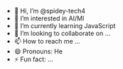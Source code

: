 - 👋 Hi, I’m @spidey-tech4
- 👀 I’m interested in AI/Ml
- 🌱 I’m currently learning JavaScript 
- 💞️ I’m looking to collaborate on ...
- 📫 How to reach me ...
- 😄 Pronouns: He
- ⚡ Fun fact: ...

<!---
spidey-tech4/spidey-tech4 is a ✨ special ✨ repository because its `README.md` (this file) appears on your GitHub profile.
You can click the Preview link to take a look at your changes.
--->
